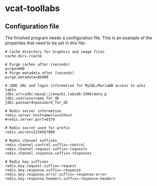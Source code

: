 vcat-toollabs
=============

Configuration file
------------------

The finished program needs a configuration file. This is an example of the
properties that need to be set in this file:

	# Cache directory for Graphviz and image files
	cache.dir=./cache
	
	# Purge caches after (seconds)
	purge=600
	# Purge metadata after (seconds)
	purge.metadata=86400
	
	# JDBC URL and login information for MySQL/MariaDB access to wiki table
	jdbc.url=jdbc:mysql://enwiki.labsdb:3306/meta_p
	jdbc.user=username_for_db
	jdbc.password=password_for_db
	
	# Redis server information
	redis.server.hostname=localhost
	#redis.server.port=6379
	
	# Redis secret used for prefix
	redis.secret=1234567890
	
	# Redis channel suffixes
	redis.channel.control.suffix=-control
	redis.channel.request.suffix=-requests
	redis.channel.response.suffix=-responses
	
	# Redis key suffixes
	redis.key.request.suffix=-request
	redis.key.response.suffix=-response
	redis.key.response.error.suffix=-response-error
	redis.key.response.headers.suffix=-response-headers
